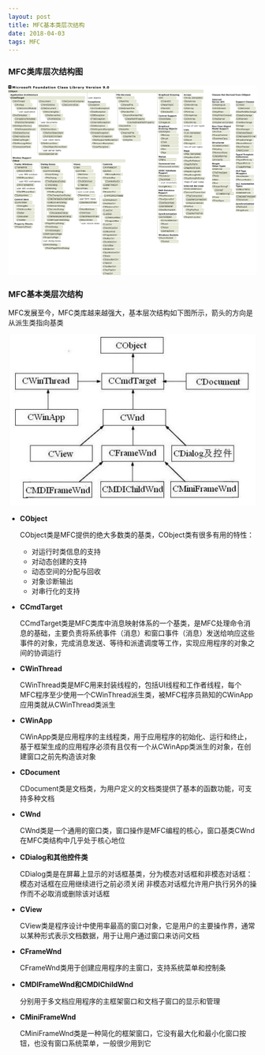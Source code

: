 ```yaml
---
layout: post
title: MFC基本类层次结构
date: 2018-04-03
tags: MFC
---
```


### MFC类库层次结构图

![](/images/posts/MFC/Class-Library.png)

### MFC基本类层次结构

MFC发展至今，MFC类库越来越强大，基本层次结构如下图所示，箭头的方向是从派生类指向基类

![](/images/posts/MFC/Basic-Class.jpeg)

- **CObject**

	CObject类是MFC提供的绝大多数类的基类，CObject类有很多有用的特性：
	- 对运行时类信息的支持
	- 对动态创建的支持
	- 动态空间的分配与回收
	- 对象诊断输出
	- 对串行化的支持

- **CCmdTarget**

	CCmdTarget类是MFC类库中消息映射体系的一个基类，是MFC处理命令消息的基础，主要负责将系统事件（消息）和窗口事件（消息）发送给响应这些事件的对象，完成消息发送、等待和派遣调度等工作，实现应用程序的对象之间的协调运行

- **CWinThread**

	CWinThread类是MFC用来封装线程的，包括UI线程和工作者线程，每个MFC程序至少使用一个CWinThread派生类，被MFC程序员熟知的CWinApp应用类就从CWinThread类派生

- **CWinApp**

	CWinApp类是应用程序的主线程类，用于应用程序的初始化、运行和终止，基于框架生成的应用程序必须有且仅有一个从CWinApp类派生的对象，在创建窗口之前先构造该对象

- **CDocument**

	CDocument类是文档类，为用户定义的文档类提供了基本的函数功能，可支持多种文档

- **CWnd**

	CWnd类是一个通用的窗口类，窗口操作是MFC编程的核心，窗口基类CWnd在MFC类结构中几乎处于核心地位

- **CDialog和其他控件类**

	CDialog类是在屏幕上显示的对话框基类，分为模态对话框和非模态对话框：
	模态对话框在应用继续进行之前必须关闭
	非模态对话框允许用户执行另外的操作而不必取消或删除该对话框

- **CView**

	CView类是程序设计中使用率最高的窗口对象，它是用户的主要操作界，通常以某种形式表示文档数据，用于让用户通过窗口来访问文档

- **CFrameWnd**

	CFrameWnd类用于创建应用程序的主窗口，支持系统菜单和控制条

- **CMDIFrameWnd和CMDIChildWnd**

	分别用于多文档应用程序的主框架窗口和文档子窗口的显示和管理

- **CMiniFrameWnd**

	CMiniFrameWnd类是一种简化的框架窗口，它没有最大化和最小化窗口按钮，也没有窗口系统菜单，一般很少用到它


